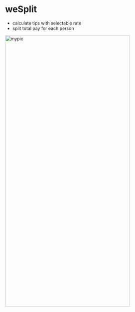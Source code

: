 # weSplit
- calculate tips with selectable rate
- split total pay for each person


<img src="https://user-images.githubusercontent.com/12805768/221690922-412d1358-a097-4cbe-919a-6d9723f4e03d.jpeg" alt="mypic" style="width:400px; height:868px"/>
